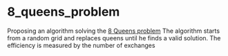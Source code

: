 # 8_queens_problem

Proposing an algorithm solving the [8 Queens problem](https://en.wikipedia.org/wiki/Eight_queens_puzzle)
The algorithm starts from a random grid and replaces queens until he finds a valid solution.
The efficiency is measured by the number of exchanges
